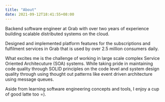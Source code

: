```yaml
---
title: "About"
date: 2021-09-12T18:41:55+08:00
---
```


Backend software engineer at Grab with over two years of experience building scalable distributed systems on the cloud.

Designed and implemented platform features for the subscriptions and fulfilment services in Grab that is used by over 2.5 million consumers daily.

What excites me is the challenge of working in large scale complex Service Oriented Architecuture (SOA) systems.
While taking pride in maintaining code quality through SOLID principles on the code level and system design quality through using thought out patterns like event driven architecture using message queues.


Aside from learning software engineering concepts and tools, I enjoy a cup of good latte too =).
